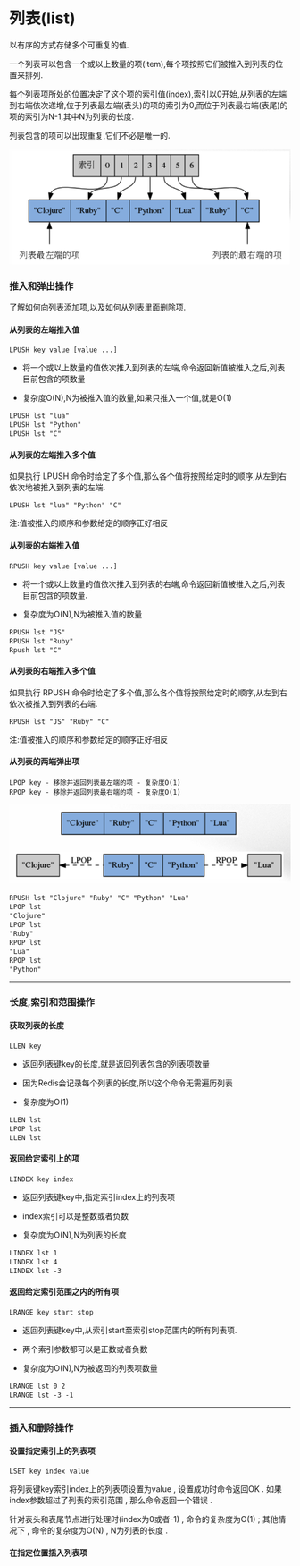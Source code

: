 # 列表\(list\)

以有序的方式存储多个可重复的值.

一个列表可以包含一个或以上数量的项\(item\),每个项按照它们被推入到列表的位置来排列.

每个列表项所处的位置决定了这个项的索引值\(index\),索引以0开始,从列表的左端到右端依次递增,位于列表最左端\(表头\)的项的索引为0,而位于列表最右端\(表尾\)的项的索引为N-1,其中N为列表的长度.

列表包含的项可以出现重复,它们不必是唯一的.

![](/Snip20160712_6.png)

### 推入和弹出操作

了解如何向列表添加项,以及如何从列表里面删除项.

#### 从列表的左端推入值

```
LPUSH key value [value ...]
```

* 将一个或以上数量的值依次推入到列表的左端,命令返回新值被推入之后,列表目前包含的项数量

* 复杂度O\(N\),N为被推入值的数量,如果只推入一个值,就是O\(1\)

```
LPUSH lst "lua"
LPUSH lst "Python"
LPUSH lst "C"
```

#### 从列表的左端推入多个值

如果执行 LPUSH 命令时给定了多个值,那么各个值将按照给定时的顺序,从左到右依次地被推入到列表的左端.

```
LPUSH lst "lua" "Python" "C"
```

注:值被推入的顺序和参数给定的顺序正好相反

#### 从列表的右端推入值

```
RPUSH key value [value ...]
```

* 将一个或以上数量的值依次推入到列表的右端,命令返回新值被推入之后,列表目前包含的项数量.

* 复杂度为O\(N\),N为被推入值的数量

```
RPUSH lst "JS"
RPUSH lst "Ruby"
Rpush lst "C"
```

#### 从列表的右端推入多个值

如果执行 RPUSH 命令时给定了多个值,那么各个值将按照给定时的顺序,从左到右依次被推入到列表的右端.

```
RPUSH lst "JS" "Ruby" "C"
```

注:值被推入的顺序和参数给定的顺序正好相反

#### 从列表的两端弹出项

```
LPOP key - 移除并返回列表最左端的项 - 复杂度O(1)
RPOP key - 移除并返回列表最右端的项 - 复杂度O(1)
```

![](/Snip20160712_7.png)

```
RPUSH lst "Clojure" "Ruby" "C" "Python" "Lua"
LPOP lst
"Clojure"
LPOP lst
"Ruby"
RPOP lst
"Lua"
RPOP lst
"Python"
```

---

### 长度,索引和范围操作

#### 获取列表的长度

```
LLEN key
```

* 返回列表键key的长度,就是返回列表包含的列表项数量

* 因为Redis会记录每个列表的长度,所以这个命令无需遍历列表

* 复杂度为O\(1\)

```
LLEN lst
LPOP lst
LLEN lst
```

#### 返回给定索引上的项

```
LINDEX key index
```

* 返回列表键key中,指定索引index上的列表项

* index索引可以是整数或者负数

* 复杂度为O\(N\),N为列表的长度

```
LINDEX lst 1
LINDEX lst 4
LINDEX lst -3
```

#### 返回给定索引范围之内的所有项

```
LRANGE key start stop
```

* 返回列表键key中,从索引start至索引stop范围内的所有列表项.

* 两个索引参数都可以是正数或者负数

* 复杂度为O\(N\),N为被返回的列表项数量

```
LRANGE lst 0 2
LRANGE lst -3 -1
```

---

### 插入和删除操作

#### 设置指定索引上的列表项

```
LSET key index value
```

将列表键key索引index上的列表项设置为value , 设置成功时命令返回OK . 如果index参数超过了列表的索引范围 , 那么命令返回一个错误 . 

针对表头和表尾节点进行处理时\(index为0或者-1\) , 命令的复杂度为O\(1\) ; 其他情况下 , 命令的复杂度为O\(N\) , N为列表的长度 . 

#### 在指定位置插入列表项





